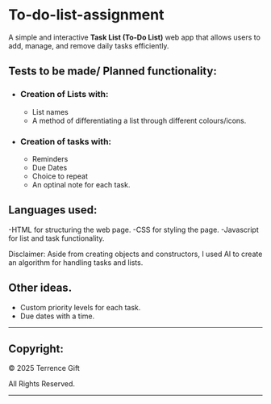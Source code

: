 # To-do-list-assignment
A simple and interactive **Task List (To-Do List)** web app that allows users to add, manage, and remove daily tasks efficiently.

## Tests to be made/ Planned functionality:
- ### Creation of Lists with:
    - List names
    - A method of differentiating a list through different colours/icons.

- ### Creation of tasks with:
    -  Reminders
    - Due Dates
    - Choice to repeat
    -  An optinal note for each task.


## Languages used:
-HTML for structuring the web page.
-CSS for styling the page.
-Javascript for list and task functionality.

Disclaimer: Aside from creating objects and constructors, I used AI to create an algorithm for handling tasks and lists.

## Other ideas.
- Custom priority levels for each task.
- Due dates with a time.
---

## Copyright:
&copy; 2025 Terrence Gift

All Rights Reserved.  

---